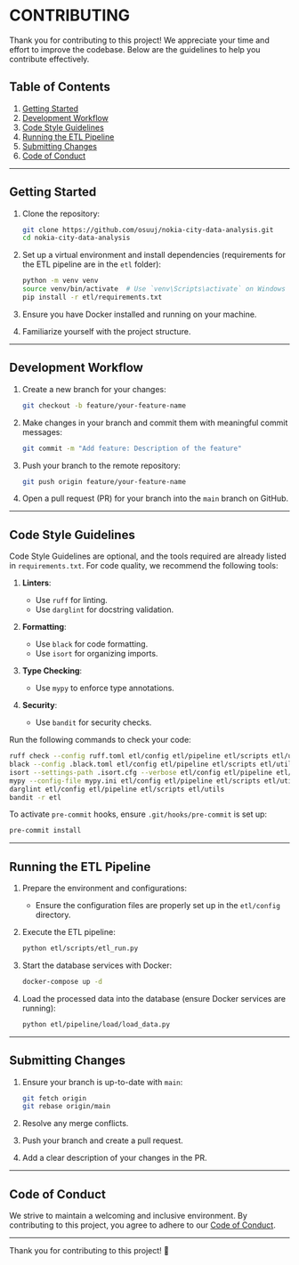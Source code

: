 # CONTRIBUTING

Thank you for contributing to this project! We appreciate your time and effort to improve the codebase. Below are the guidelines to help you contribute effectively.

## Table of Contents

1. [Getting Started](#getting-started)
2. [Development Workflow](#development-workflow)
3. [Code Style Guidelines](#code-style-guidelines)
4. [Running the ETL Pipeline](#running-the-etl-pipeline)
5. [Submitting Changes](#submitting-changes)
6. [Code of Conduct](#code-of-conduct)

---

## Getting Started

1. Clone the repository:
   ```bash
   git clone https://github.com/osuuj/nokia-city-data-analysis.git
   cd nokia-city-data-analysis
   ```

2. Set up a virtual environment and install dependencies (requirements for the ETL pipeline are in the `etl` folder):
   ```bash
   python -m venv venv
   source venv/bin/activate  # Use `venv\Scripts\activate` on Windows
   pip install -r etl/requirements.txt
   ```

3. Ensure you have Docker installed and running on your machine.

4. Familiarize yourself with the project structure.

---

## Development Workflow

1. Create a new branch for your changes:
   ```bash
   git checkout -b feature/your-feature-name
   ```

2. Make changes in your branch and commit them with meaningful commit messages:
   ```bash
   git commit -m "Add feature: Description of the feature"
   ```

3. Push your branch to the remote repository:
   ```bash
   git push origin feature/your-feature-name
   ```

4. Open a pull request (PR) for your branch into the `main` branch on GitHub.

---

## Code Style Guidelines

Code Style Guidelines are optional, and the tools required are already listed in `requirements.txt`. For code quality, we recommend the following tools:

1. **Linters**:
   - Use `ruff` for linting.
   - Use `darglint` for docstring validation.

2. **Formatting**:
   - Use `black` for code formatting.
   - Use `isort` for organizing imports.

3. **Type Checking**:
   - Use `mypy` to enforce type annotations.

4. **Security**:
   - Use `bandit` for security checks.

Run the following commands to check your code:
```bash
ruff check --config ruff.toml etl/config etl/pipeline etl/scripts etl/utils
black --config .black.toml etl/config etl/pipeline etl/scripts etl/utils
isort --settings-path .isort.cfg --verbose etl/config etl/pipeline etl/scripts etl/utils
mypy --config-file mypy.ini etl/config etl/pipeline etl/scripts etl/utils
darglint etl/config etl/pipeline etl/scripts etl/utils
bandit -r etl
```

To activate `pre-commit` hooks, ensure `.git/hooks/pre-commit` is set up:
```bash
pre-commit install
```

---

## Running the ETL Pipeline

1. Prepare the environment and configurations:
   - Ensure the configuration files are properly set up in the `etl/config` directory.

2. Execute the ETL pipeline:
   ```bash
   python etl/scripts/etl_run.py
   ```

3. Start the database services with Docker:
   ```bash
   docker-compose up -d
   ```

4. Load the processed data into the database (ensure Docker services are running):
   ```bash
   python etl/pipeline/load/load_data.py
   ```

---

## Submitting Changes

1. Ensure your branch is up-to-date with `main`:
   ```bash
   git fetch origin
   git rebase origin/main
   ```

2. Resolve any merge conflicts.

3. Push your branch and create a pull request.

4. Add a clear description of your changes in the PR.

---

## Code of Conduct

We strive to maintain a welcoming and inclusive environment. By contributing to this project, you agree to adhere to our [Code of Conduct](CODE_OF_CONDUCT.md).

---

Thank you for contributing to this project! 🚀
